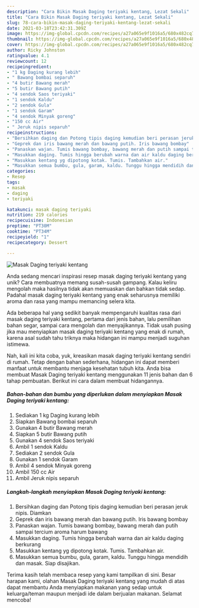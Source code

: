 ```yaml
---
description: "Cara Bikin Masak Daging teriyaki kentang, Lezat Sekali"
title: "Cara Bikin Masak Daging teriyaki kentang, Lezat Sekali"
slug: 78-cara-bikin-masak-daging-teriyaki-kentang-lezat-sekali
date: 2021-03-18T23:42:31.309Z
image: https://img-global.cpcdn.com/recipes/a27a065e9f1016a5/680x482cq70/masak-daging-teriyaki-kentang-foto-resep-utama.jpg
thumbnail: https://img-global.cpcdn.com/recipes/a27a065e9f1016a5/680x482cq70/masak-daging-teriyaki-kentang-foto-resep-utama.jpg
cover: https://img-global.cpcdn.com/recipes/a27a065e9f1016a5/680x482cq70/masak-daging-teriyaki-kentang-foto-resep-utama.jpg
author: Ricky Johnston
ratingvalue: 4.1
reviewcount: 12
recipeingredient:
- "1 kg Daging kurang lebih"
- " Bawang bombai separuh"
- "4 butir Bawang merah"
- "5 butir Bawang putih"
- "4 sendok Saos teriyaki"
- "1 sendok Kaldu"
- "2 sendok Gula"
- "1 sendok Garam"
- "4 sendok Minyak goreng"
- "150 cc Air"
- " Jeruk nipis separuh"
recipeinstructions:
- "Bersihkan daging dan Potong tipis daging kemudian beri perasan jeruk nipis. Diamkan"
- "Geprek dan iris bawang merah dan bawang putih. Iris bawang bombay"
- "Panaskan wajan. Tumis bawang bombay, bawang merah dan putih sampai tercium aroma harum bawang"
- "Masukkan daging. Tumis hingga berubah warna dan air kaldu daging berkurang"
- "Masukkan kentang yg dipotong kotak. Tumis. Tambahkan air."
- "Masukkan semua bumbu, gula, garam, kaldu. Tunggu hingga mendidih dan masak. Siap disajikan."
categories:
- Resep
tags:
- masak
- daging
- teriyaki

katakunci: masak daging teriyaki 
nutrition: 219 calories
recipecuisine: Indonesian
preptime: "PT30M"
cooktime: "PT34M"
recipeyield: "1"
recipecategory: Dessert

---
```



![Masak Daging teriyaki kentang](https://img-global.cpcdn.com/recipes/a27a065e9f1016a5/680x482cq70/masak-daging-teriyaki-kentang-foto-resep-utama.jpg)

Anda sedang mencari inspirasi resep masak daging teriyaki kentang yang unik? Cara membuatnya memang susah-susah gampang. Kalau keliru mengolah maka hasilnya tidak akan memuaskan dan bahkan tidak sedap. Padahal masak daging teriyaki kentang yang enak seharusnya memiliki aroma dan rasa yang mampu memancing selera kita.

Ada beberapa hal yang sedikit banyak mempengaruhi kualitas rasa dari masak daging teriyaki kentang, pertama dari jenis bahan, lalu pemilihan bahan segar, sampai cara mengolah dan menyajikannya. Tidak usah pusing jika mau menyiapkan masak daging teriyaki kentang yang enak di rumah, karena asal sudah tahu triknya maka hidangan ini mampu menjadi suguhan istimewa.




Nah, kali ini kita coba, yuk, kreasikan masak daging teriyaki kentang sendiri di rumah. Tetap dengan bahan sederhana, hidangan ini dapat memberi manfaat untuk membantu menjaga kesehatan tubuh kita. Anda bisa membuat Masak Daging teriyaki kentang menggunakan 11 jenis bahan dan 6 tahap pembuatan. Berikut ini cara dalam membuat hidangannya.

<!--inarticleads1-->

##### Bahan-bahan dan bumbu yang diperlukan dalam menyiapkan Masak Daging teriyaki kentang:

1. Sediakan 1 kg Daging kurang lebih
1. Siapkan  Bawang bombai separuh
1. Gunakan 4 butir Bawang merah
1. Siapkan 5 butir Bawang putih
1. Gunakan 4 sendok Saos teriyaki
1. Ambil 1 sendok Kaldu
1. Sediakan 2 sendok Gula
1. Gunakan 1 sendok Garam
1. Ambil 4 sendok Minyak goreng
1. Ambil 150 cc Air
1. Ambil  Jeruk nipis separuh




<!--inarticleads2-->

##### Langkah-langkah menyiapkan Masak Daging teriyaki kentang:

1. Bersihkan daging dan Potong tipis daging kemudian beri perasan jeruk nipis. Diamkan
1. Geprek dan iris bawang merah dan bawang putih. Iris bawang bombay
1. Panaskan wajan. Tumis bawang bombay, bawang merah dan putih sampai tercium aroma harum bawang
1. Masukkan daging. Tumis hingga berubah warna dan air kaldu daging berkurang
1. Masukkan kentang yg dipotong kotak. Tumis. Tambahkan air.
1. Masukkan semua bumbu, gula, garam, kaldu. Tunggu hingga mendidih dan masak. Siap disajikan.




Terima kasih telah membaca resep yang kami tampilkan di sini. Besar harapan kami, olahan Masak Daging teriyaki kentang yang mudah di atas dapat membantu Anda menyiapkan makanan yang sedap untuk keluarga/teman maupun menjadi ide dalam berjualan makanan. Selamat mencoba!
